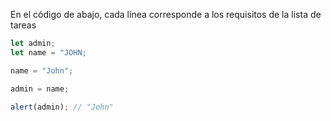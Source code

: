 En el código de abajo, cada línea corresponde a los requisitos de la lista de tareas

```js run
let admin;
let name = "JOHN;

name = "John";

admin = name;

alert(admin); // "John"
```

